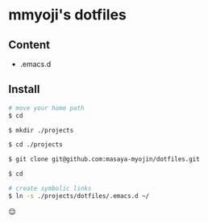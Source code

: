 # mmyoji's dotfiles

## Content

* .emacs.d

## Install

```sh
# move your home path
$ cd

$ mkdir ./projects

$ cd ./projects

$ git clone git@github.com:masaya-myojin/dotfiles.git

$ cd

# create symbolic links
$ ln -s ./projects/dotfiles/.emacs.d ~/
```

:relieved:
